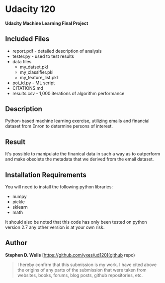 # Udacity 120
#### Udacity Machine Learning Final Project

## Included Files
* report.pdf - detailed description of analysis
* tester.py - used to test results
* data files
    * my_datset.pkl
    * my_classifier.pkl
    * my_feature_list.pkl
* poi_id.py - ML script
* CITATIONS.md
* results.csv - 1,000 iterations of algorithm performance

## Description
Python-based machine learning exercise, utilizing emails
and financial dataset from Enron to determine persons of
interest.

## Result
It's possible to manipulate the finanical data in such
a way as to outperform and make obsolete the metadata
that we derived from the email dataset.

## Installation Requirements
You will need to install the following python libraries:
* numpy
* pickle
* sklearn
* math 

It should also be noted that this code has only been
tested on python version 2.7 any other version is at
your own risk.

## Author
**Stephen D. Wells**
[https://github.com/yxes/ud120](github repo)

> I hereby confirm that this submission is my work. I have cited above the origins of any parts of the submission that were taken from websites, books, forums, blog posts, github repositories, etc.
